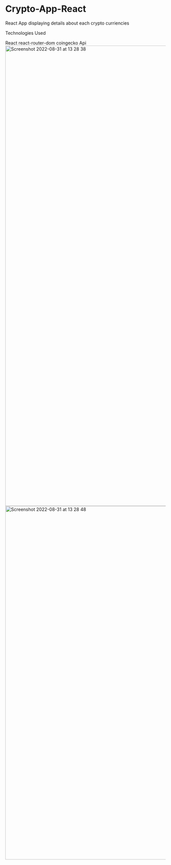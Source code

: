 # Crypto-App-React
React App displaying details about each crypto curriencies 

Technologies Used 

React
react-router-dom
coingecko Api
<img width="1440" alt="Screenshot 2022-08-31 at 13 28 38" src="https://user-images.githubusercontent.com/91721899/187681300-bcb64056-c36f-404e-b02c-d95d6cdaac6b.png">
<img width="1106" alt="Screenshot 2022-08-31 at 13 28 48" src="https://user-images.githubusercontent.com/91721899/187681310-7479db09-ab17-44b8-ba43-1421e85fe6e7.png">
